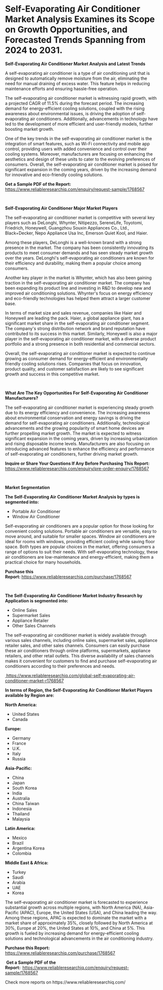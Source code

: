 <p><h1>Self-Evaporating Air Conditioner Market Analysis Examines its Scope on Growth Opportunities, and Forecasted Trends Spanning from 2024 to 2031.</h1></p><p><strong>Self-Evaporating Air Conditioner Market Analysis and Latest Trends</strong></p>
<p><p>A self-evaporating air conditioner is a type of air conditioning unit that is designed to automatically remove moisture from the air, eliminating the need for manual draining of excess water. This feature helps in reducing maintenance efforts and ensuring hassle-free operation.</p><p>The self-evaporating air conditioner market is witnessing rapid growth, with a projected CAGR of 11.5% during the forecast period. The increasing demand for energy-efficient cooling solutions, coupled with the rising awareness about environmental issues, is driving the adoption of self-evaporating air conditioners. Additionally, advancements in technology have led to the development of more efficient and user-friendly models, further boosting market growth.</p><p>One of the key trends in the self-evaporating air conditioner market is the integration of smart features, such as Wi-Fi connectivity and mobile app control, providing users with added convenience and control over their cooling systems. Moreover, manufacturers are focusing on enhancing the aesthetics and design of these units to cater to the evolving preferences of consumers. Overall, the self-evaporating air conditioner market is poised for significant expansion in the coming years, driven by the increasing demand for innovative and eco-friendly cooling solutions.</p></p>
<p><strong>Get a Sample PDF of the Report:&nbsp;</strong> <a href="https://www.reliableresearchiq.com/enquiry/request-sample/1768567">https://www.reliableresearchiq.com/enquiry/request-sample/1768567</a></p>
<p>&nbsp;</p>
<p><strong>Self-Evaporating Air Conditioner Major Market Players</strong></p>
<p><p>The self-evaporating air conditioner market is competitive with several key players such as DeLonghi, Whynter, Nitipezzo, SereneLife, Toyotomi, Friedrich, Honeywell, Guangzhou Souxin Appliances Co., Ltd., Black+Decker, Nepo Appliance Usa Inc, Emerson Quiet Kool, and Haier.</p><p>Among these players, DeLonghi is a well-known brand with a strong presence in the market. The company has been consistently innovating its products to meet consumer demands and has seen steady market growth over the years. DeLonghi's self-evaporating air conditioners are known for their efficiency and durability, making them a popular choice among consumers.</p><p>Another key player in the market is Whynter, which has also been gaining traction in the self-evaporating air conditioner market. The company has been expanding its product line and investing in R&D to develop new and improved air conditioning solutions. Whynter's focus on energy efficiency and eco-friendly technologies has helped them attract a larger customer base.</p><p>In terms of market size and sales revenue, companies like Haier and Honeywell are leading the pack. Haier, a global appliance giant, has a significant market share in the self-evaporating air conditioner segment. The company's strong distribution network and brand reputation have contributed to its success in this market. Similarly, Honeywell is also a major player in the self-evaporating air conditioner market, with a diverse product portfolio and a strong presence in both residential and commercial sectors.</p><p>Overall, the self-evaporating air conditioner market is expected to continue growing as consumer demand for energy-efficient and environmentally friendly cooling solutions rises. Companies that focus on innovation, product quality, and customer satisfaction are likely to see significant growth and success in this competitive market.</p></p>
<p>&nbsp;</p>
<p><strong>What Are The Key Opportunities For Self-Evaporating Air Conditioner Manufacturers?</strong></p>
<p><p>The self-evaporating air conditioner market is experiencing steady growth due to its energy efficiency and convenience. The increasing awareness about environmental conservation and energy savings is driving the demand for self-evaporating air conditioners. Additionally, technological advancements and the growing popularity of smart home devices are further propelling market growth. The market is expected to witness significant expansion in the coming years, driven by increasing urbanization and rising disposable income levels. Manufacturers are also focusing on introducing advanced features to enhance the efficiency and performance of self-evaporating air conditioners, further driving market growth.</p></p>
<p><strong>Inquire or Share Your Questions If Any Before Purchasing This Report:</strong> <a href="https://www.reliableresearchiq.com/enquiry/pre-order-enquiry/1768567">https://www.reliableresearchiq.com/enquiry/pre-order-enquiry/1768567</a></p>
<p>&nbsp;</p>
<p><strong>Market Segmentation</strong></p>
<p><strong>The Self-Evaporating Air Conditioner Market Analysis by types is segmented into:</strong></p>
<p><ul><li>Portable Air Conditioner</li><li>Window Air Conditioner</li></ul></p>
<p><p>Self-evaporating air conditioners are a popular option for those looking for convenient cooling solutions. Portable air conditioners are versatile, easy to move around, and suitable for smaller spaces. Window air conditioners are ideal for rooms with windows, providing efficient cooling while saving floor space. Both types are popular choices in the market, offering consumers a range of options to suit their needs. With self-evaporating technology, these air conditioners are low-maintenance and energy-efficient, making them a practical choice for many households.</p></p>
<p><strong>Purchase this Report:&nbsp;</strong><a href="https://www.reliableresearchiq.com/purchase/1768567">https://www.reliableresearchiq.com/purchase/1768567</a></p>
<p>&nbsp;</p>
<p><strong>The Self-Evaporating Air Conditioner Market Industry Research by Application is segmented into:</strong></p>
<p><ul><li>Online Sales</li><li>Supermarket Sales</li><li>Appliance Retailer</li><li>Other Sales Channels</li></ul></p>
<p><p>The self-evaporating air conditioner market is widely available through various sales channels, including online sales, supermarket sales, appliance retailer sales, and other sales channels. Consumers can easily purchase these air conditioners through online platforms, supermarkets, appliance retailers, and other retail outlets. This diverse availability of sales channels makes it convenient for customers to find and purchase self-evaporating air conditioners according to their preferences and needs.</p></p>
<p><a href="https://www.reliableresearchiq.com/global-self-evaporating-air-conditioner-market-r1768567">&nbsp;https://www.reliableresearchiq.com/global-self-evaporating-air-conditioner-market-r1768567</a></p>
<p><strong>In terms of Region, the Self-Evaporating Air Conditioner Market Players available by Region are:</strong></p>
<p>
    <p> <strong> North America: </strong>
        <ul>
            <li>United States</li>
            <li>Canada</li>
        </ul>
        </p> 
    <p> <strong> Europe: </strong>
        <ul>
            <li>Germany</li>
            <li>France</li>
            <li>U.K.</li>
            <li>Italy</li>
            <li>Russia</li>
        </ul>
        </p> 
    <p> <strong> Asia-Pacific: </strong>
        <ul>
            <li>China</li>
            <li>Japan</li>
            <li>South Korea</li>
            <li>India</li>
            <li>Australia</li>
            <li>China Taiwan</li>
            <li>Indonesia</li>
            <li>Thailand</li>
            <li>Malaysia</li>
        </ul>
        </p> 
    <p> <strong> Latin America: </strong>
        <ul>
            <li>Mexico</li>
            <li>Brazil</li>
            <li>Argentina Korea</li>
            <li>Colombia</li>
        </ul>
        </p> 
    <p> <strong> Middle East & Africa: </strong>
        <ul>
            <li>Turkey</li>
            <li>Saudi</li>
            <li>Arabia</li>
            <li>UAE</li>
            <li>Korea</li>
        </ul>
    </p>
    </p>
<p><p>The self-evaporating air conditioner market is forecasted to experience substantial growth across multiple regions, with North America (NA), Asia-Pacific (APAC), Europe, the United States (USA), and China leading the way. Among these regions, APAC is expected to dominate the market with a market share of approximately 35%, closely followed by North America at 30%, Europe at 20%, the United States at 10%, and China at 5%. This growth is fueled by increasing demand for energy-efficient cooling solutions and technological advancements in the air conditioning industry.</p></p>
<p><strong>Purchase this Report: </strong><a href="https://www.reliableresearchiq.com/purchase/1768567">https://www.reliableresearchiq.com/purchase/1768567</a></p>
<p>&nbsp;<strong>Get a Sample PDF of the Report:&nbsp;&nbsp;</strong><a href="https://www.reliableresearchiq.com/enquiry/request-sample/1768567">https://www.reliableresearchiq.com/enquiry/request-sample/1768567</a></p>
<p><strong></strong></p>
<p>Check more reports on https://www.reliableresearchiq.com/</p>